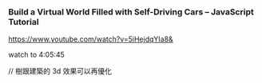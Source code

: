 <!-- @format -->

### Build a Virtual World Filled with Self-Driving Cars – JavaScript Tutorial

https://www.youtube.com/watch?v=5iHejdqYIa8&

watch to 4:05:45

// 樹跟建築的 3d 效果可以再優化
